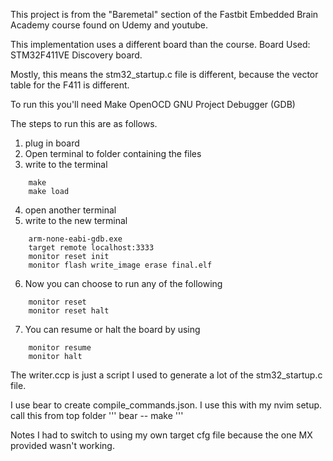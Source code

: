 This project is from the "Baremetal" section of the Fastbit Embedded Brain 
Academy course found on Udemy and youtube.

This implementation uses a different board than the course.
Board Used: STM32F411VE Discovery board.

Mostly, this means the stm32_startup.c file is different, because the vector 
table for the F411 is different.

To run this you'll need
Make
OpenOCD
GNU Project Debugger (GDB)

The steps to run this are as follows. 
1. plug in board
2. Open terminal to folder containing the files
3. write to the terminal
```
    make
    make load
```    
4. open another terminal
5. write to the new terminal
```
    arm-none-eabi-gdb.exe
    target remote localhost:3333
    monitor reset init
    monitor flash write_image erase final.elf
```
6. Now you can choose to run any of the following
```
    monitor reset
    monitor reset halt
```
7. You can resume or halt the board by using
```
    monitor resume
    monitor halt
```

The writer.ccp is just a script I used to generate a lot of the stm32_startup.c
file.


I use bear to create compile_commands.json. I use this with my nvim setup. call this from top folder
'''
bear -- make
'''

Notes
I had to switch to using my own target cfg file because the one MX provided wasn't working.


